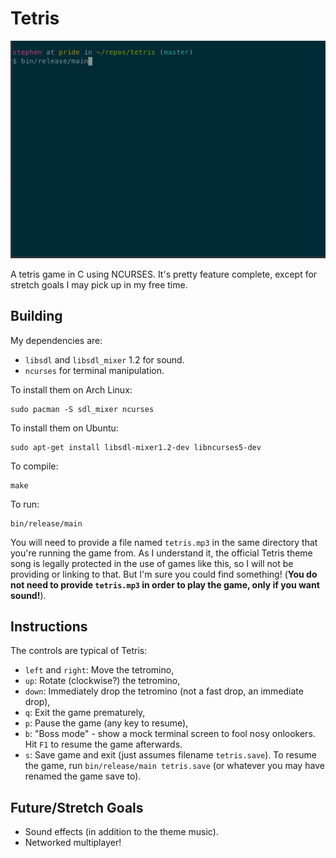 Tetris
======

![tetris.gif](tetris.gif)

A tetris game in C using NCURSES.  It's pretty feature complete, except for
stretch goals I may pick up in my free time.


Building
--------

My dependencies are:

* `libsdl` and `libsdl_mixer` 1.2 for sound.
* `ncurses` for terminal manipulation.

To install them on Arch Linux:

    sudo pacman -S sdl_mixer ncurses

To install them on Ubuntu:

    sudo apt-get install libsdl-mixer1.2-dev libncurses5-dev

To compile:

    make

To run:

    bin/release/main

You will need to provide a file named `tetris.mp3` in the same directory that
you're running the game from.  As I understand it, the official Tetris theme
song is legally protected in the use of games like this, so I will not be
providing or linking to that.  But I'm sure you could find something!  (**You do
not need to provide `tetris.mp3` in order to play the game, only if you want
sound!**).


Instructions
------------

The controls are typical of Tetris:
* `left` and `right`: Move the tetromino,
* `up`: Rotate (clockwise?) the tetromino,
* `down`: Immediately drop the tetromino (not a fast drop, an immediate drop),
* `q`: Exit the game prematurely,
* `p`: Pause the game (any key to resume),
* `b`: "Boss mode" - show a mock terminal screen to fool nosy onlookers.  Hit
  `F1` to resume the game afterwards.
* `s`: Save game and exit (just assumes filename `tetris.save`).  To resume the
  game, run `bin/release/main tetris.save` (or whatever you may have renamed the
  game save to).


Future/Stretch Goals
--------------------

* Sound effects (in addition to the theme music).
* Networked multiplayer!
